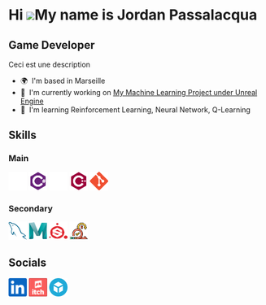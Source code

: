 Hi ![](https://user-images.githubusercontent.com/18350557/176309783-0785949b-9127-417c-8b55-ab5a4333674e.gif)My name is Jordan Passalacqua
=========================================================================================================================================

Game Developer
--------------

Ceci est une description

* 🌍  I'm based in Marseille
* 🚀  I'm currently working on [My Machine Learning Project under Unreal Engine](http://github.com/Midir1/ML_Project)
* 🧠  I'm learning Reinforcement Learning, Neural Network, Q-Learning

## Skills

### Main

<p align="left">
<a><img src="https://raw.githubusercontent.com/Midir1/Midir1/main/Logos/Unity.svg" width="36" height="36" alt="Unity"/></a>
<a><img src="https://raw.githubusercontent.com/Midir1/Midir1/main/Logos/Csharp.svg" width="36" height="36" alt="C#"/></a>
<a><img src="https://raw.githubusercontent.com/Midir1/Midir1/main/Logos/UnrealEngine.svg" width="36" height="36" alt="UnrealEngine"/></a>
<a><img src="https://raw.githubusercontent.com/Midir1/Midir1/main/Logos/Cplusplus.svg" width="36" height="36" alt="C++"/></a>
<a><img src="https://raw.githubusercontent.com/Midir1/Midir1/main/Logos/Git.svg" width="36" height="36" alt="Git"/></a>
</p>

### Secondary

<p align="left">
<a><img src="https://raw.githubusercontent.com/Midir1/Midir1/main/Logos/MySql.svg" width="36" height="36" alt="MySql"/></a>
<a><img src="https://raw.githubusercontent.com/Midir1/Midir1/main/Logos/Maya.svg" width="36" height="36" alt="Maya"/></a>
<a><img src="https://raw.githubusercontent.com/Midir1/Midir1/main/Logos/SubstanceDesigner.svg" width="36" height="36" alt="SubstanceDesigner"/></a>
<a><img src="https://raw.githubusercontent.com/Midir1/Midir1/main/Logos/Scrum.png" width="36" height="36" alt="Scrum"/></a>
</p>

## Socials

<p align="left"> 
<a href="https://fr.linkedin.com/in/jordan-passalacqua" target="_blank" rel="noreferrer"> <img src="https://raw.githubusercontent.com/Midir1/Midir1/main/Logos/Linkedin.svg" width="36" height="36" alt="Linkedin"/></a>
<a href="https://midir1.itch.io" target="_blank" rel="noreferrer"> <img src="https://raw.githubusercontent.com/Midir1/Midir1/main/Logos/Itch_io.svg" width="36" height="36" alt="itch.io"/></a>
<a href="https://sketchfab.com/Midir" target="_blank" rel="noreferrer"> <img src="https://raw.githubusercontent.com/Midir1/Midir1/main/Logos/Sketchfab.svg" width="36" height="36" alt="Sketchfab"/></a>
</p>
